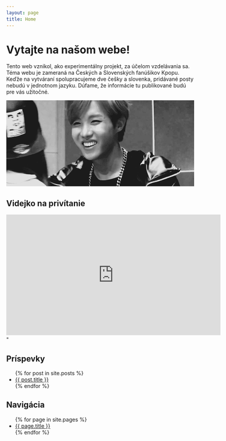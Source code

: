 ```yaml
---
layout: page
title: Home
---
```


# Vytajte na našom webe!

Tento web vznikol, ako experimentálny projekt, za účelom vzdelávania sa. Téma webu je zameraná na Českých a Slovenských fanúšikov Kpopu. Keďže na vytváraní spolupracujeme dve češky a slovenka, pridávané posty nebudú v jednotnom jazyku. Dúfame, že informácie tu publikované budú pre vás užitočné.

![Ahojte](/images/j-hope-hallo.gif)

## Videjko na privítanie 

<iframe width="570" height="320" src="https://www.youtube.com/embed/jp2emtZWc_k" frameborder="0" allowfullscreen></iframe>"

## Príspevky

<ul>
  {% for post in site.posts %}
    <li>
      <a href="{{ site.baseurl }}{{ post.url }}">{{ post.title }}</a>
    </li>
  {% endfor %}
</ul>

## Navigácia


<ul>
  {% for page in site.pages %}
    <li>
      <a href="{{ site.baseurl }}{{ page.url }}">{{ page.title }}</a>
    </li>
  {% endfor %}
</ul>
